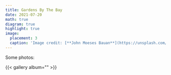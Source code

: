 ```yaml
---
title: Gardens By The Bay
date: 2021-07-20
math: true
diagram: true
highlight: true
image:
  placement: 3
  caption: 'Image credit: [**John Moeses Bauan**](https://unsplash.com/photos/OGZtQF8iC0g)'
---
```

Some photos:

{{< gallery album="<gbtb01>" >}} 

